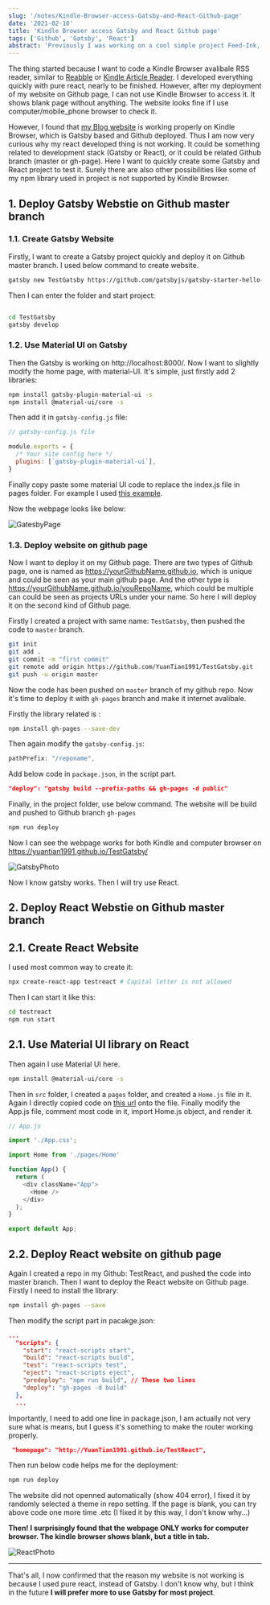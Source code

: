 ```yaml
---
slug: '/notes/Kindle-Browser-access-Gatsby-and-React-Github-page'
date: '2021-02-10'
title: 'Kindle Browser access Gatsby and React Github page'
tags: ['Github', 'Gatsby', 'React']
abstract: 'Previously I was working on a cool simple project Feed-Ink, which is a tool to help me to read RSS on my Kindle. However, after nearly all development, I found I can not use Kindle to access the Github deploy static page. Here I want to test a bit.'
---
```


The thing started because I want to code a Kindle Browser avalibale RSS reader, similar to [Reabble](https://reabble.com/en/) or [Kindle Article Reader](https://github.com/paulakfleck/kindle-article-reader). I developed everything quickly with pure react, nearly to be finished. However, after my deployment of my website on Github page, I can not use Kindle Browser to access it. It shows blank page without anything. The website looks fine if I use computer/mobile_phone browser to check it.

However, I found that [my Blog website](https://yuantian1991.github.io/) is working properly on Kindle Browser, which is Gatsby based and Github deployed. Thus I am now very curious why my react developed thing is not working. It could be something related to development stack (Gatsby or React), or it could be related Github branch (master or gh-page). Here I want to quickly create some Gatsby and React project to test it. Surely there are also other possibilities like some of my npm library used in project is not supported by Kindle Browser.

## 1. Deploy Gatsby Webstie on Github master branch

### 1.1. Create Gatsby Website

Firstly, I want to create a Gatsby project quickly and deploy it on Github master branch. I used below command to create website.

```bash
gatsby new TestGatsby https://github.com/gatsbyjs/gatsby-starter-hello-world
```

Then I can enter the folder and start project:
```bash

cd TestGatsby
gatsby develop
```

### 1.2. Use Material UI on Gatsby

Then the Gatsby is working on http://localhost:8000/. Now I want to slightly modify the home page, with material-UI. It's simple, just firstly add 2 libraries:

```bash
npm install gatsby-plugin-material-ui -s
npm install @material-ui/core -s
```

Then add it in `gatsby-config.js` file:

```javascript
// gatsby-config.js file

module.exports = {
  /* Your site config here */
  plugins: [`gatsby-plugin-material-ui`],
}

```

Finally copy paste some material UI code to replace the index.js file in pages folder. For example I used [this example](https://github.com/mui-org/material-ui/blob/master/docs/src/pages/getting-started/templates/sticky-footer/StickyFooter.js).

Now the webpage looks like below:

![GatesbyPage](GatesbyExamplePage.png)

### 1.3. Deploy website on github page

Now I want to deploy it on my Github page. There are two types of Github page, one is named as https://yourGithubName.github.io, which is unique and could be seen as your main github page. And the other type is https://yourGithubName.github.io/youRepoName, which could be multiple can could be seen as projects URLs under your name. So here I will deploy it on the second kind of Github page.

Firstly I created a project with same name: `TestGatsby`, then pushed the code to `master` branch.

```bash
git init
git add .
git commit -m "first commit"
git remote add origin https://github.com/YuanTian1991/TestGatsby.git
git push -u origin master
```

Now the code has been pushed on `master` branch of my github repo. Now it's time to deploy it with `gh-pages` branch and make it internet avalibale.

Firstly the library related is :

```bash
npm install gh-pages --save-dev
```

Then again modify the `gatsby-config.js`:

```js
pathPrefix: "/reponame",
```

Add below code in `package.json`, in the script part.

```json
"deploy": "gatsby build --prefix-paths && gh-pages -d public"
```

Finally, in the project folder, use below command. The website will be build and pushed to Github branch `gh-pages`

```bash
npm run deploy
```

Now I can see the webpage works for both Kindle and computer browser on https://yuantian1991.github.io/TestGatsby/

![GatsbyPhoto](GatsbyPhoto.jpeg)

Now I know gatsby works. Then I will try use React.

## 2. Deploy React Webstie on Github master branch

## 2.1. Create React Website

I used most common way to create it:

```bash
npx create-react-app testreact # Capital letter is not allowed
```

Then I can start it like this:
```bash
cd testreact
npm run start
```

## 2.1. Use Material UI library on React

Then again I use Material UI here.

```bash
npm install @material-ui/core -s
```

Then in `src` folder, I created a `pages` folder, and created a `Home.js` file in it. Again I directly copied code on [this url](https://github.com/mui-org/material-ui/blob/master/docs/src/pages/getting-started/templates/sticky-footer/StickyFooter.js) onto the file. Finally modify the App.js file, comment most code in it, import Home.js object, and render it.

```javascript
// App.js

import './App.css';

import Home from './pages/Home'

function App() {
  return (
    <div className="App">
      <Home />
    </div>
  );
}

export default App;
```

## 2.2. Deploy React website on github page

Again I created a repo in my Github: TestReact, and pushed the code into master branch. Then I want to deploy the React website on Github page. Firstly I need to install the library:

```bash
npm install gh-pages --save
```

Then modify the script part in pacakge.json:

```json
...
  "scripts": {
    "start": "react-scripts start",
    "build": "react-scripts build",
    "test": "react-scripts test",
    "eject": "react-scripts eject",
    "predeploy": "npm run build", // These two lines
    "deploy": "gh-pages -d build"
  },
  ...
```

Importantly, I need to add one line in package.json, I am actually not very sure what is means, but I guess it's something to make the router working properly.

```json
 "homepage": "http://YuanTian1991.github.io/TestReact",
```

Then run below code helps me for the deployment:

```bash
npm run deploy
```

The website did not openned automatically (show 404 error), I fixed it by randomly selected a theme in repo setting. If the page is blank, you can try above code one more time .etc (I fixed it by this way, I don't know why...)

**Then! I surprisingly found that the webpage ONLY works for computer browser. The kindle browser shows blank, but a title in tab.**


![ReactPhoto](ReactPhoto.jpeg)

---

That's all, I now confirmed that the reason my website is not working is because I used pure react, instead of Gatsby. I don't know why, but I think in the future **I will prefer more to use Gatsby for most project**.